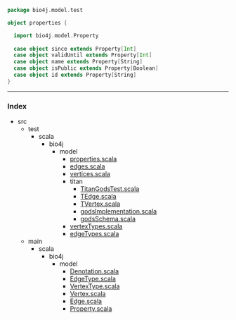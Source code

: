 
```scala
package bio4j.model.test

object properties {

  import bio4j.model.Property
  
  case object since extends Property[Int]
  case object validUntil extends Property[Int]
  case object name extends Property[String]
  case object isPublic extends Property[Boolean]
  case object id extends Property[String]
}

```


------

### Index

+ src
  + test
    + scala
      + bio4j
        + model
          + [properties.scala][test/scala/bio4j/model/properties.scala]
          + [edges.scala][test/scala/bio4j/model/edges.scala]
          + [vertices.scala][test/scala/bio4j/model/vertices.scala]
          + titan
            + [TitanGodsTest.scala][test/scala/bio4j/model/titan/TitanGodsTest.scala]
            + [TEdge.scala][test/scala/bio4j/model/titan/TEdge.scala]
            + [TVertex.scala][test/scala/bio4j/model/titan/TVertex.scala]
            + [godsImplementation.scala][test/scala/bio4j/model/titan/godsImplementation.scala]
            + [godsSchema.scala][test/scala/bio4j/model/titan/godsSchema.scala]
          + [vertexTypes.scala][test/scala/bio4j/model/vertexTypes.scala]
          + [edgeTypes.scala][test/scala/bio4j/model/edgeTypes.scala]
  + main
    + scala
      + bio4j
        + model
          + [Denotation.scala][main/scala/bio4j/model/Denotation.scala]
          + [EdgeType.scala][main/scala/bio4j/model/EdgeType.scala]
          + [VertexType.scala][main/scala/bio4j/model/VertexType.scala]
          + [Vertex.scala][main/scala/bio4j/model/Vertex.scala]
          + [Edge.scala][main/scala/bio4j/model/Edge.scala]
          + [Property.scala][main/scala/bio4j/model/Property.scala]

[test/scala/bio4j/model/properties.scala]: properties.scala.md
[test/scala/bio4j/model/edges.scala]: edges.scala.md
[test/scala/bio4j/model/vertices.scala]: vertices.scala.md
[test/scala/bio4j/model/titan/TitanGodsTest.scala]: titan/TitanGodsTest.scala.md
[test/scala/bio4j/model/titan/TEdge.scala]: titan/TEdge.scala.md
[test/scala/bio4j/model/titan/TVertex.scala]: titan/TVertex.scala.md
[test/scala/bio4j/model/titan/godsImplementation.scala]: titan/godsImplementation.scala.md
[test/scala/bio4j/model/titan/godsSchema.scala]: titan/godsSchema.scala.md
[test/scala/bio4j/model/vertexTypes.scala]: vertexTypes.scala.md
[test/scala/bio4j/model/edgeTypes.scala]: edgeTypes.scala.md
[main/scala/bio4j/model/Denotation.scala]: ../../../../main/scala/bio4j/model/Denotation.scala.md
[main/scala/bio4j/model/EdgeType.scala]: ../../../../main/scala/bio4j/model/EdgeType.scala.md
[main/scala/bio4j/model/VertexType.scala]: ../../../../main/scala/bio4j/model/VertexType.scala.md
[main/scala/bio4j/model/Vertex.scala]: ../../../../main/scala/bio4j/model/Vertex.scala.md
[main/scala/bio4j/model/Edge.scala]: ../../../../main/scala/bio4j/model/Edge.scala.md
[main/scala/bio4j/model/Property.scala]: ../../../../main/scala/bio4j/model/Property.scala.md